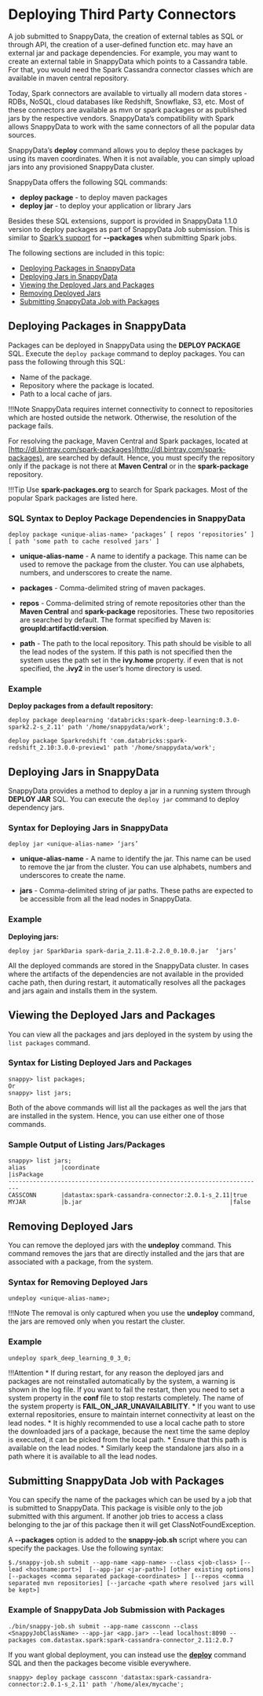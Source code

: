 # Deploying Third Party Connectors

A job submitted to SnappyData, the creation of external tables as SQL or through API, the creation of a user-defined function etc. may have an external jar and package dependencies. For example, you may want to create an external table in SnappyData which points to a Cassandra table. For that, you would need the Spark Cassandra connector classes which are available in maven central repository.

Today, Spark connectors are available to virtually all modern data stores - RDBs, NoSQL, cloud databases like Redshift, Snowflake, S3, etc. Most of these connectors are available as mvn or spark packages or as published jars by the respective vendors. 
SnappyData’s compatibility with Spark allows SnappyData to work with the same connectors of all the popular data sources.

SnappyData’s **deploy** command allows you to deploy these packages by using its maven coordinates. When it is not available, you can simply upload jars into any provisioned SnappyData cluster.

SnappyData offers the following SQL commands:

*	**deploy package** - to deploy maven packages
*	**deploy jar** - to deploy your application or library Jars

Besides these SQL extensions, support is provided in SnappyData 1.1.0 version to deploy packages as part of SnappyData Job submission. This is similar to [Spark’s support](https://spark.apache.org/docs/latest/submitting-applications.html) for **--packages** when submitting Spark jobs.

The following sections are included in this topic:

*	[Deploying Packages in SnappyData](#deploypackages)
*	[Deploying Jars in SnappyData](#deployjars)
*	[Viewing the Deployed Jars and Packages](#listjarspackages)
*	[Removing Deployed Jars](#undeploy)
*	[Submitting SnappyData Job with Packages](#submitjobpackages)


<a id= deploypackages> </a>
## Deploying Packages in SnappyData

Packages can be deployed in SnappyData using the **DEPLOY PACKAGE** SQL. Execute the `deploy package` command to deploy packages. You can pass the following through this SQL:

*	Name of the package.
*	Repository where the package is located.
*	Path to a local cache of jars.

!!!Note
	SnappyData requires internet connectivity to connect to repositories which are hosted outside the network. Otherwise, the resolution of the package fails.

For resolving the package, Maven Central and Spark packages, located at [http://dl.bintray.com/spark-packages](http://dl.bintray.com/spark-packages), are searched by default. Hence, you must specify the repository only if the package is not there at **Maven Central** or in the **spark-package** repository.

!!!Tip
	Use **spark-packages.org** to search for Spark packages. Most of the popular Spark packages are listed here.

### SQL Syntax to Deploy Package Dependencies in SnappyData

```pre
deploy package <unique-alias-name> ‘packages’ [ repos ‘repositories’ ] [ path 'some path to cache resolved jars' ]
```
*	**unique-alias-name** - A name to identify a package. This name can be used to remove the package from the cluster.  You can use alphabets, numbers, and underscores to create the name.

*	**packages** - Comma-delimited string of maven packages. 

*	**repos** - Comma-delimited string of remote repositories other than the **Maven Central** and **spark-package** repositories. These two repositories are searched by default.  The format specified by Maven is: **groupId:artifactId:version**.

*	**path** - The path to the local repository. This path should be visible to all the lead nodes of the system. If this path is not specified then the system uses the path set in the **ivy.home** property. if even that is not specified, the **.ivy2** in the user’s home directory is used.

### Example 

**Deploy packages from a default repository:**
	
``` pre
deploy package deeplearning 'databricks:spark-deep-learning:0.3.0-spark2.2-s_2.11' path '/home/snappydata/work';
```

```pre
deploy package Sparkredshift 'com.databricks:spark-redshift_2.10:3.0.0-preview1' path '/home/snappydata/work';
```

<a id= deployjars> </a>
## Deploying Jars in SnappyData

SnappyData provides a method to deploy a jar in a running system through **DEPLOY JAR** SQL. You can execute the `deploy jar` command to deploy dependency jars. 

### Syntax for Deploying Jars in SnappyData
```pre
deploy jar <unique-alias-name> ‘jars’
```
*	**unique-alias-name** - A name to identify the jar. This name can be used to remove the jar from the cluster.  You can use alphabets, numbers and underscores to create the name.

*	**jars** - Comma-delimited string of jar paths. These paths are expected to be accessible from all the lead nodes in SnappyData.

### Example 

**Deploying jars:**

```
deploy jar SparkDaria spark-daria_2.11.8-2.2.0_0.10.0.jar  ‘jars’
```

All the deployed commands are stored in the SnappyData cluster. In cases where the artifacts of the dependencies are not available in the provided cache path, then during restart, it automatically resolves all the packages and jars again and installs them in the system.


<a id= listjarspackages> </a>
## Viewing the Deployed Jars and Packages

You can view all the packages and jars deployed in the system by using the `list packages` command. 

### Syntax for Listing Deployed Jars and Packages

```pre
snappy> list packages;
Or
snappy> list jars;
```

Both of the above commands will list all the packages as well the jars that are installed in the system. Hence, you can use either one of those commands.

### Sample Output of Listing Jars/Packages


```pre
snappy> list jars;
alias          |coordinate                                     |isPackage
-------------------------------------------------------------------------
CASSCONN       |datastax:spark-cassandra-connector:2.0.1-s_2.11|true     
MYJAR          |b.jar                                          |false 

```
<a id= undeploy> </a>
## Removing Deployed Jars

You can remove the deployed jars with the **undeploy** command. This command removes the jars that are directly installed and the jars that are associated with a package, from the system.

### Syntax for Removing Deployed Jars

```pre
undeploy <unique-alias-name>;
```

!!!Note
	The removal is only captured when you use the **undeploy** command, the jars are removed only when you restart the cluster.

### Example 
	
```pre
undeploy spark_deep_learning_0_3_0;
```

!!!Attention
	*	If during restart, for any reason the deployed jars and packages are not reinstalled automatically by the system, a warning is shown in the log file. If you want to fail the restart, then you need to set a system property in the **conf** file to stop restarts completely. The name of the system property is **FAIL_ON_JAR_UNAVAILABILITY**.
	*	If you want to use external repositories, ensure to maintain internet connectivity at least on the lead nodes.
	*	It is highly recommended to use a local cache path to store the downloaded jars of a package, because the next time the same deploy is executed, it can be picked from the local path.
	*	Ensure that this path is available on the lead nodes.
	*	Similarly keep the standalone jars also in a path where it is available to all the lead nodes.

<a id= submitjobpackages> </a>
## Submitting SnappyData Job with Packages

You can specify the name of the packages which can be used by a job that is submitted to SnappyData. This package is visible only to the job submitted with this argument. If another job tries to access a class belonging to the jar of this package then it will get ClassNotFoundException.

A **--packages** option is added to the **snappy-job.sh** script where you can specify the packages. Use the following syntax:

```pre
$./snappy-job.sh submit --app-name <app-name> --class <job-class> [--lead <hostname:port>]  [--app-jar <jar-path>] [other existing options]       [--packages <comma separated package-coordinates> ] [--repos <comma separated mvn repositories] [--jarcache <path where resolved jars will be kept>]
```

### Example of SnappyData Job Submission with Packages

```pre
./bin/snappy-job.sh submit --app-name cassconn --class <SnappyJobClassName> --app-jar <app.jar> --lead localhost:8090 --packages com.datastax.spark:spark-cassandra-connector_2.11:2.0.7
```

If you want global deployment, you can instead use the [**deploy**](#deployjars) command SQL and then the packages become visible everywhere.

```pre
snappy> deploy package cassconn 'datastax:spark-cassandra-connector:2.0.1-s_2.11' path '/home/alex/mycache';
```


